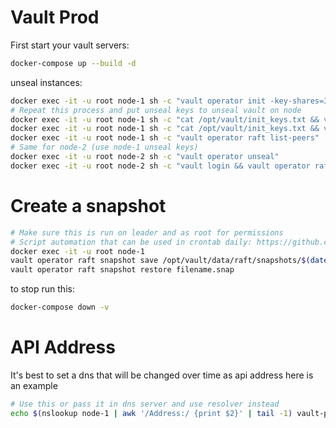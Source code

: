 # Vault Prod
First start your vault servers:
```sh
docker-compose up --build -d
```
unseal instances:
```sh
docker exec -it -u root node-1 sh -c "vault operator init -key-shares=3 -key-threshold=2 >/opt/vault/init_keys.txt"
# Repeat this process and put unseal keys to unseal vault on node
docker exec -it -u root node-1 sh -c "cat /opt/vault/init_keys.txt && vault operator unseal"
docker exec -it -u root node-1 sh -c "cat /opt/vault/init_keys.txt && vault login"
docker exec -it -u root node-1 sh -c "vault operator raft list-peers"
# Same for node-2 (use node-1 unseal keys)
docker exec -it -u root node-2 sh -c "vault operator unseal"
docker exec -it -u root node-2 sh -c "vault login && vault operator raft list-peers"
```
# Create a snapshot
```sh
# Make sure this is run on leader and as root for permissions
# Script automation that can be used in crontab daily: https://github.com/hashicorp/vault/issues/15258#issuecomment-1119339308
docker exec -it -u root node-1
vault operator raft snapshot save /opt/vault/data/raft/snapshots/$(date +%Y-%m-%d-%H).snap
vault operator raft snapshot restore filename.snap
```
to stop run this:
```sh
docker-compose down -v
```
# API Address
It's best to set a dns that will be changed over time as api address here is an example
```sh
# Use this or pass it in dns server and use resolver instead
echo $(nslookup node-1 | awk '/Address:/ {print $2}' | tail -1) vault-production >>/etc/hosts
```
